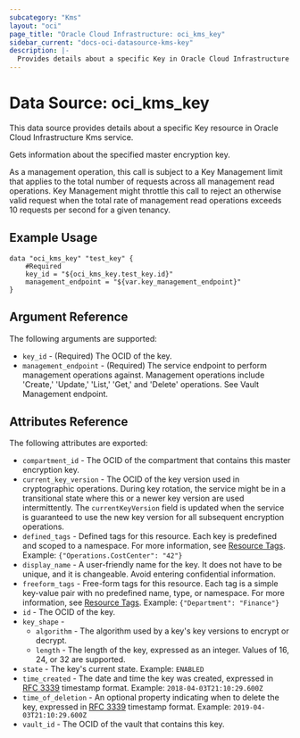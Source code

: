 ```yaml
---
subcategory: "Kms"
layout: "oci"
page_title: "Oracle Cloud Infrastructure: oci_kms_key"
sidebar_current: "docs-oci-datasource-kms-key"
description: |-
  Provides details about a specific Key in Oracle Cloud Infrastructure Kms service
---
```


# Data Source: oci_kms_key
This data source provides details about a specific Key resource in Oracle Cloud Infrastructure Kms service.

Gets information about the specified master encryption key.

As a management operation, this call is subject to a Key Management limit that applies to the total number 
of requests across all management read operations. Key Management might throttle this call to reject an 
otherwise valid request when the total rate of management read operations exceeds 10 requests per second for 
a given tenancy.


## Example Usage

```hcl
data "oci_kms_key" "test_key" {
	#Required
	key_id = "${oci_kms_key.test_key.id}"
	management_endpoint = "${var.key_management_endpoint}"
}
```

## Argument Reference

The following arguments are supported:

* `key_id` - (Required) The OCID of the key.
* `management_endpoint` - (Required) The service endpoint to perform management operations against. Management operations include 'Create,' 'Update,' 'List,' 'Get,' and 'Delete' operations. See Vault Management endpoint.


## Attributes Reference

The following attributes are exported:

* `compartment_id` - The OCID of the compartment that contains this master encryption key.
* `current_key_version` - The OCID of the key version used in cryptographic operations. During key rotation, the service might be  in a transitional state where this or a newer key version are used intermittently. The `currentKeyVersion`  field is updated when the service is guaranteed to use the new key version for all subsequent encryption operations. 
* `defined_tags` - Defined tags for this resource. Each key is predefined and scoped to a namespace.  For more information, see [Resource Tags](https://docs.cloud.oracle.com/iaas/Content/General/Concepts/resourcetags.htm).  Example: `{"Operations.CostCenter": "42"}` 
* `display_name` - A user-friendly name for the key. It does not have to be unique, and it is changeable. Avoid entering confidential information. 
* `freeform_tags` - Free-form tags for this resource. Each tag is a simple key-value pair with no predefined name, type, or namespace.  For more information, see [Resource Tags](https://docs.cloud.oracle.com/iaas/Content/General/Concepts/resourcetags.htm).  Example: `{"Department": "Finance"}` 
* `id` - The OCID of the key.
* `key_shape` - 
	* `algorithm` - The algorithm used by a key's key versions to encrypt or decrypt.
	* `length` - The length of the key, expressed as an integer. Values of 16, 24, or 32 are supported. 
* `state` - The key's current state.  Example: `ENABLED` 
* `time_created` - The date and time the key was created, expressed in [RFC 3339](https://tools.ietf.org/html/rfc3339) timestamp format.  Example: `2018-04-03T21:10:29.600Z` 
* `time_of_deletion` - An optional property indicating when to delete the key, expressed in [RFC 3339](https://tools.ietf.org/html/rfc3339) timestamp format. Example: `2019-04-03T21:10:29.600Z` 
* `vault_id` - The OCID of the vault that contains this key.

